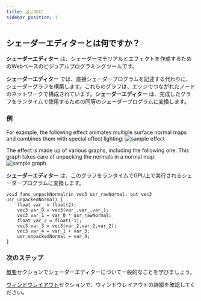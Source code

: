 ```yaml
---
title: はじめに 
sidebar_position: 1
---
```


## シェーダーエディターとは何ですか？

__シェーダーエディター__ は、シェーダーマテリアルとエフェクトを作成するためのWebベースのビジュアルプログラミングツールです。

__シェーダーエディター__ では、直接シェーダープログラムを記述する代わりに、シェーダーグラフを構築します。これらのグラフは、エッジでつながれたノードのネットワークで構成されています。__シェーダーエディター__ は、完成したグラフをランタイムで使用するための同等のシェーダープログラムに変換します。

### 例

For example, the following effect animates multiple surface normal maps and combines them with special effect lighting:
![sample effect](/images/shader-editor/sample-effect.gif)

The effect is made up of various graphs, including the following one. This graph takes care of unpacking the normals in a normal map:
![sample graph](/images/shader-editor/sample-graph.png)

__シェーダーエディター__ は、このグラフをランタイムでGPU上で実行されるシェーダープログラムに変換します。

```
void func_unpackNormal(in vec3 usr_rawNormal, out vec3 usr_unpackedNormal) {
    float var_ = float(2);
    vec3 var_0 = vec3(var_,var_,var_);
    vec3 var_1 = var_0 * usr_rawNormal;
    float var_2 = float(-1);
    vec3 var_3 = vec3(var_2,var_2,var_2);
    vec3 var_4 = var_1 + var_3;
    usr_unpackedNormal = var_4;
}
```

### 次のステップ

[概要][3]セクションでシェーダーエディターについて一般的なことを学びましょう。

[ウィンドウレイアウト][4]セクションで、ウィンドウレイアウトの詳細を確認してください。

[3]: /shader-editor/overview
[4]: /shader-editor/window-layout
